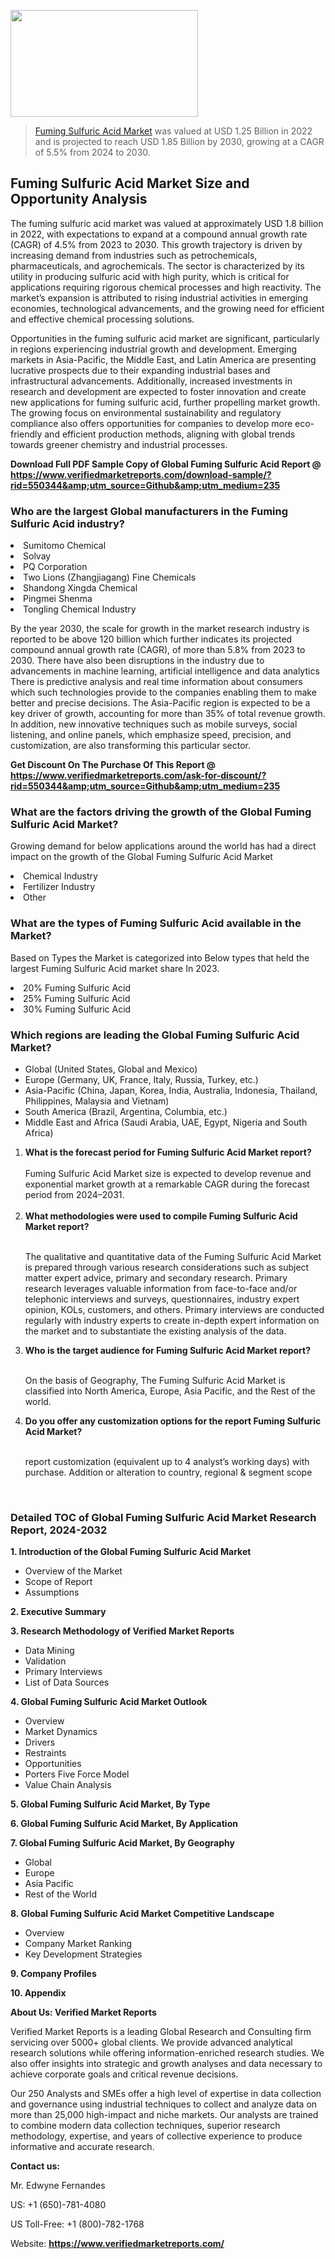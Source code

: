<img src="https://ffe5etoiles.com/wp-content/uploads/2024/12/MST1-300x171.png" alt="" width="300" height="171" class="alignnone size-medium wp-image-20088" /><blockquote><p><p><a href="https://www.verifiedmarketreports.com/download-sample/?rid=550344&utm_source=Github&utm_medium=235" target="_blank">Fuming Sulfuric Acid Market</a> was valued at USD 1.25 Billion in 2022 and is projected to reach USD 1.85 Billion by 2030, growing at a CAGR of 5.5% from 2024 to 2030.</p></blockquote><p><h2>Fuming Sulfuric Acid Market Size and Opportunity Analysis</h2> <p>The fuming sulfuric acid market was valued at approximately USD 1.8 billion in 2022, with expectations to expand at a compound annual growth rate (CAGR) of 4.5% from 2023 to 2030. This growth trajectory is driven by increasing demand from industries such as petrochemicals, pharmaceuticals, and agrochemicals. The sector is characterized by its utility in producing sulfuric acid with high purity, which is critical for applications requiring rigorous chemical processes and high reactivity. The market’s expansion is attributed to rising industrial activities in emerging economies, technological advancements, and the growing need for efficient and effective chemical processing solutions.</p> <p>Opportunities in the fuming sulfuric acid market are significant, particularly in regions experiencing industrial growth and development. Emerging markets in Asia-Pacific, the Middle East, and Latin America are presenting lucrative prospects due to their expanding industrial bases and infrastructural advancements. Additionally, increased investments in research and development are expected to foster innovation and create new applications for fuming sulfuric acid, further propelling market growth. The growing focus on environmental sustainability and regulatory compliance also offers opportunities for companies to develop more eco-friendly and efficient production methods, aligning with global trends towards greener chemistry and industrial processes.</p> </p><p class=""><strong>Download Full PDF Sample Copy of Global Fuming Sulfuric Acid Report @ <a href="https://www.verifiedmarketreports.com/download-sample/?rid=550344&amp;utm_source=Github&amp;utm_medium=235" target="_blank">https://www.verifiedmarketreports.com/download-sample/?rid=550344&amp;utm_source=Github&amp;utm_medium=235</a></strong></p><h3 id="" class="">Who are the largest Global manufacturers in the Fuming Sulfuric Acid industry?</h3><p><li>Sumitomo Chemical</li><li> Solvay</li><li> PQ Corporation</li><li> Two Lions (Zhangjiagang) Fine Chemicals</li><li> Shandong Xingda Chemical</li><li> Pingmei Shenma</li><li> Tongling Chemical Industry</li></p><div class=""><div class="" dir="" data-message-author-role="" data-message-id="" data-message-model-slug=""><div class=""><div class=""><div class=""><div class="" dir="" data-message-author-role="" data-message-id="" data-message-model-slug=""><div class=""><div class=""><p>By the year 2030, the scale for growth in the market research industry is reported to be above 120 billion which further indicates its projected compound annual growth rate (CAGR), of more than 5.8% from 2023 to 2030. There have also been disruptions in the industry due to advancements in machine learning, artificial intelligence and data analytics There is predictive analysis and real time information about consumers which such technologies provide to the companies enabling them to make better and precise decisions. The Asia-Pacific region is expected to be a key driver of growth, accounting for more than 35% of total revenue growth. In addition, new innovative techniques such as mobile surveys, social listening, and online panels, which emphasize speed, precision, and customization, are also transforming this particular sector.</p><p><strong>Get Discount On The Purchase Of This Report @&nbsp; <a href="https://www.verifiedmarketreports.com/ask-for-discount/?rid=550344&amp;utm_source=Github&amp;utm_medium=235" target="_blank">https://www.verifiedmarketreports.com/ask-for-discount/?rid=550344&amp;utm_source=Github&amp;utm_medium=235</a></strong></p></div></div></div></div></div></div></div></div><h3 id="" class="">What are the factors driving the growth of the Global Fuming Sulfuric Acid Market?</h3><p id="" class="">Growing demand for below applications around the world has had a direct impact on the growth of the Global Fuming Sulfuric Acid Market</p><p id="" class=""><li>Chemical Industry</li><li> Fertilizer Industry</li><li> Other</li></p><h3 id="" class="">What are the types of Fuming Sulfuric Acid available in the Market?</h3><p id="" class="">Based on Types the Market is categorized into Below types that held the largest Fuming Sulfuric Acid market share In 2023.</p><p id="" class=""><li>20% Fuming Sulfuric Acid</li><li> 25% Fuming Sulfuric Acid</li><li> 30% Fuming Sulfuric Acid</li></p><h3 id="" class="">Which regions are leading the Global Fuming Sulfuric Acid Market?</h3><ul><li>Global (United States, Global and Mexico)</li><li>Europe (Germany, UK, France, Italy, Russia, Turkey, etc.)</li><li>Asia-Pacific (China, Japan, Korea, India, Australia, Indonesia, Thailand, Philippines, Malaysia and Vietnam)</li><li>South America (Brazil, Argentina, Columbia, etc.)</li><li>Middle East and Africa (Saudi Arabia, UAE, Egypt, Nigeria and South Africa)</li></ul><p><ol><li><strong>What is the forecast period for Fuming Sulfuric Acid Market report?<br /></strong><br /><span data-sheets-root="1" data-sheets-value="{&quot;1&quot;:2,&quot;2&quot;:&quot;XXXX size is expected to develop revenue and exponential market growth at a remarkable CAGR during the forecast period from 2024&ndash;2030.&quot;}" data-sheets-userformat="{&quot;2&quot;:12674,&quot;4&quot;:{&quot;1&quot;:2,&quot;2&quot;:16776960},&quot;10&quot;:2,&quot;11&quot;:0,&quot;15&quot;:&quot;Arial&quot;,&quot;16&quot;:12}">Fuming Sulfuric Acid Market size is expected to develop revenue and exponential market growth at a remarkable CAGR during the forecast period from 2024&ndash;2031.</span><br /><br /></li><li><strong>What methodologies were used to compile Fuming Sulfuric Acid Market report?<br /><br /></strong><p>The qualitative and quantitative data of the&nbsp;Fuming Sulfuric Acid Market is prepared through various research considerations such as subject matter expert advice, primary and secondary research. Primary research leverages valuable information from face-to-face and/or telephonic interviews and surveys, questionnaires, industry expert opinion, KOLs, customers, and others. Primary interviews are conducted regularly with industry experts to create in-depth expert information on the market and to substantiate the existing analysis of the data.&nbsp;</p></li><li><strong>Who is the target audience for Fuming Sulfuric Acid Market report?<br /><br /></strong><p>On the basis of Geography, The&nbsp;Fuming Sulfuric Acid Market is classified into North America, Europe, Asia Pacific, and the Rest of the world.</p></li><li><strong>Do you offer any customization options for the report Fuming Sulfuric Acid Market?<br /><br /></strong><p>report customization (equivalent up to 4 analyst&rsquo;s working days) with purchase. Addition or alteration to country, regional &amp; segment scope</p><p>&nbsp;</p></li></ol></p><h3 id="" class="">Detailed TOC of Global Fuming Sulfuric Acid Market Research Report, 2024-2032</h3><p id="" class=""><strong>1. Introduction of the Global Fuming Sulfuric Acid Market</strong></p><ul><li>Overview of the Market</li><li>Scope of Report</li><li>Assumptions</li></ul><p id="" class=""><strong>2. Executive Summary</strong></p><p id="" class=""><strong>3. Research Methodology of&nbsp;Verified Market Reports</strong></p><ul><li>Data Mining</li><li>Validation</li><li>Primary Interviews</li><li>List of Data Sources</li></ul><p id="" class=""><strong>4. Global Fuming Sulfuric Acid Market Outlook</strong></p><ul><li>Overview</li><li>Market Dynamics</li><li>Drivers</li><li>Restraints</li><li>Opportunities</li><li>Porters Five Force Model</li><li>Value Chain Analysis</li></ul><p id="" class=""><strong>5. Global Fuming Sulfuric Acid Market, By&nbsp;Type</strong></p><p id="" class=""><strong>6. Global Fuming Sulfuric Acid Market, By Application</strong></p><p id="" class=""><strong>7. Global Fuming Sulfuric Acid Market, By Geography</strong></p><ul><li>Global</li><li>Europe</li><li>Asia Pacific</li><li>Rest of the World</li></ul><p id="" class=""><strong>8. Global Fuming Sulfuric Acid Market Competitive Landscape</strong></p><ul><li>Overview</li><li>Company Market Ranking</li><li>Key Development Strategies</li></ul><p id="" class=""><strong>9. Company Profiles</strong></p><p id="" class=""><strong>10. Appendix</strong></p><p id="" class=""><strong>About Us: Verified Market Reports</strong></p><p id="" class="">Verified Market Reports is a leading Global Research and Consulting firm servicing over 5000+ global clients. We provide advanced analytical research solutions while offering information-enriched research studies. We also offer insights into strategic and growth analyses and data necessary to achieve corporate goals and critical revenue decisions.</p><p id="" class="">Our 250 Analysts and SMEs offer a high level of expertise in data collection and governance using industrial techniques to collect and analyze data on more than 25,000 high-impact and niche markets. Our analysts are trained to combine modern data collection techniques, superior research methodology, expertise, and years of collective experience to produce informative and accurate research.</p><p id="" class=""><strong>Contact us:</strong></p><p id="" class="">Mr. Edwyne Fernandes</p><p id="" class="">US: +1 (650)-781-4080</p><p id="" class="">US Toll-Free: +1 (800)-782-1768</p><p id="" class="">Website: <a target="" data-test-app-aware-link=""><strong>https://www.verifiedmarketreports.com/</strong></a></p>
